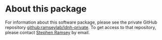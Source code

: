 
# About this package

For information about this software package, please see the private GitHub
repository
[github:ramseylab/ldnh-private](https://github.com/ramseylab/ldnh-private).  To
get access to that repository, please contact
[Stephen Ramsey](https://lab.saramsey.org) by email.
